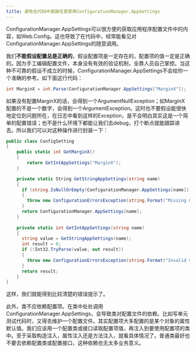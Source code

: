 ```yaml
---
title: 避免在代码中直接任意使用ConfigurationManager.AppSettings
---
```


ConfigurationManager.AppSettings可以很方便的获取应用程序配置文件中的内容，如Web.Config。这也导致了在代码中，经常能看见对ConfigurationManager.AppSettings的随意调用。  

我们**不能假设配置总是正确的**，假设配置项是一定存在的，配置项的值一定是正确的。因为手工编辑配置文件，本身没有有效的验证机制，全靠人员自己掌控。当这种不可靠的假设不成立的时候，ConfigurationManager.AppSettings不会给你一个准确的参考。如下面这行代码：
```c#
int MarginX = int.Parse(ConfigurationManager.AppSettings["MarginX"]);
```
如果没有配置MarginX的话，会得到一个ArgumentNullException；如MarginX配置的不是一个数字，会得到一个ArgumentException。这时也不要假设能很快地定位到问题所在，在日志中看到这样的Exception，是不会明白其实这是一个简单的配置错误；也不是什么环境下都能让我们去debug，打个断点就能跟踪进去。所以我们可以对这种操作进行封装一下：
```C#
public class ConfigSetting
{
    public static int GetMarginX()
    {
        return GetIntAppSettings("MarginX");
    }

    private static String GetStringAppSettings(string name)
    {
      if (string.IsNullOrEmpty(ConfigurationManager.AppSettings[name]))
      {
        throw new ConfigurationErrorsException(string.Format("Missing ConfigSetting \"{0}\"", name));
      }
      return ConfigurationManager.AppSettings[name];
    }
 
    private static int GetIntAppSettings(string name)
    {
      string value = GetStringAppSettings(name);
      int result = 0;
      if (!Int32.TryParse(value, out result))
      {
        throw new ConfigurationErrorsException(string.Format("Invalid value in ConfigSetting \"{0}\"", name));
      }
      return result;
    }
}
```
这样，我们就能得到比较清楚的错误提示了。  

此外，类不应依赖配置项。在类中处处调用ConfigurationManager.AppSettings，会导致类对配置文件的依赖。比如写单元测试代码时，又得去维护一个配置文件。其实配置项大多配置的是某个对象的属性默认值。我们应该用一个配置类或接口读取配置项值，再注入到要使用配置项的类中。至于采取构造注入，属性注入还是方法注入，就看具体情况了。普通类最好也不要去依赖配置类或配置接口，这种依赖也无太多业务意义。